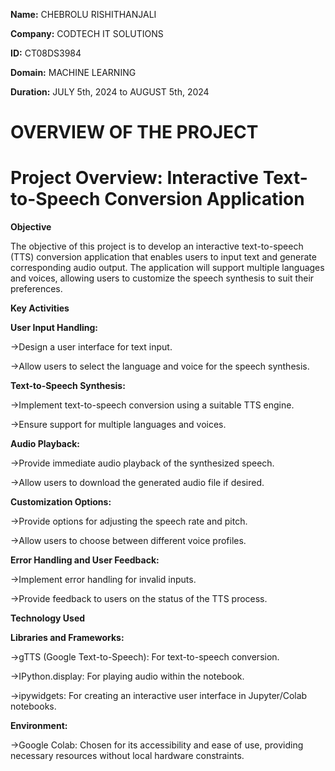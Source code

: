 **Name:** CHEBROLU RISHITHANJALI

**Company:** CODTECH IT SOLUTIONS

**ID:** CT08DS3984

**Domain:** MACHINE LEARNING

**Duration:** JULY 5th, 2024 to AUGUST 5th, 2024





# OVERVIEW OF THE PROJECT

# Project Overview: Interactive Text-to-Speech Conversion Application

**Objective**

The objective of this project is to develop an interactive text-to-speech (TTS) conversion application that enables users to input text and generate corresponding audio output. The application will support multiple languages and voices, allowing users to customize the speech synthesis to suit their preferences.

**Key Activities**

**User Input Handling:**

->Design a user interface for text input.

->Allow users to select the language and voice for the speech synthesis.

**Text-to-Speech Synthesis:**

->Implement text-to-speech conversion using a suitable TTS engine.

->Ensure support for multiple languages and voices.

**Audio Playback:**

->Provide immediate audio playback of the synthesized speech.

->Allow users to download the generated audio file if desired.

**Customization Options:**

->Provide options for adjusting the speech rate and pitch.

->Allow users to choose between different voice profiles.

**Error Handling and User Feedback:**

->Implement error handling for invalid inputs.

->Provide feedback to users on the status of the TTS process.

**Technology Used**

**Libraries and Frameworks:**

->gTTS (Google Text-to-Speech): For text-to-speech conversion.

->IPython.display: For playing audio within the notebook.

->ipywidgets: For creating an interactive user interface in Jupyter/Colab notebooks.

**Environment:**

->Google Colab: Chosen for its accessibility and ease of use, providing necessary resources without local hardware constraints.
